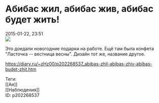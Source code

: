 Абибас жил, абибас жив, абибас будет жить!
===========================================

   
 2015-01-22, 23:51   
    [![](https://i.imgur.com/1b7A58Tl.jpg)](https://i.imgur.com/1b7A58T.jpg)     
   
 Это доедали новогодние подарки на работе. Ещё там была конфета "Ласточка -- вестница весны". Дизайн тот же, название другое.   
    
 <https://diary.ru/~zHz00/p202268537_abibas-zhil-abibas-zhiv-abibas-budet-zhit.htm>   
   
 Теги:   
 [[Ая]]   
 [[Наблюдения]]   
 ID: p202268537